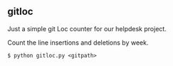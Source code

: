 ## gitloc

Just a simple git Loc counter for our helpdesk project. 

Count the line insertions and deletions by week.

```console
$ python gitloc.py <gitpath>
```
